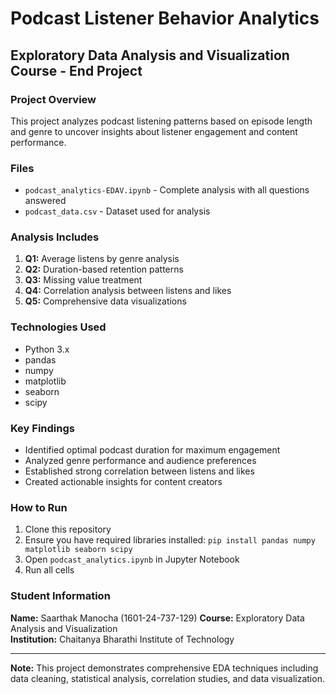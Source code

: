 # Podcast Listener Behavior Analytics

##  Exploratory Data Analysis and Visualization Course - End Project

### Project Overview
This project analyzes podcast listening patterns based on episode length and genre to uncover insights about listener engagement and content performance.

###  Files
- `podcast_analytics-EDAV.ipynb` - Complete analysis with all questions answered
- `podcast_data.csv` - Dataset used for analysis

###  Analysis Includes
1. **Q1:** Average listens by genre analysis
2. **Q2:** Duration-based retention patterns
3. **Q3:** Missing value treatment
4. **Q4:** Correlation analysis between listens and likes
5. **Q5:** Comprehensive data visualizations

###  Technologies Used
- Python 3.x
- pandas
- numpy
- matplotlib
- seaborn
- scipy

###  Key Findings
- Identified optimal podcast duration for maximum engagement
- Analyzed genre performance and audience preferences
- Established strong correlation between listens and likes
- Created actionable insights for content creators

###  How to Run
1. Clone this repository
2. Ensure you have required libraries installed: `pip install pandas numpy matplotlib seaborn scipy`
3. Open `podcast_analytics.ipynb` in Jupyter Notebook
4. Run all cells

###  Student Information
**Name:** Saarthak Manocha (1601-24-737-129)
**Course:** Exploratory Data Analysis and Visualization  
**Institution:** Chaitanya Bharathi Institute of Technology

---

**Note:** This project demonstrates comprehensive EDA techniques including data cleaning, statistical analysis, correlation studies, and data visualization.
```
